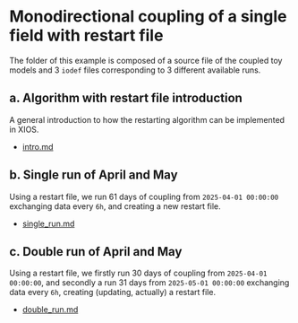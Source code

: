 # Monodirectional coupling of a single field with restart file

The folder of this example is composed of a source file of the coupled toy models and 3 `iodef` files corresponding to 3 different available runs. 
## a. Algorithm with restart file introduction
A general introduction to how the restarting algorithm can be implemented in XIOS.
- [intro.md](intro.md)

## b. Single run of April and May 
Using a restart file, we run 61 days of coupling from `2025-04-01 00:00:00` exchanging data every `6h`, and creating a new restart file. 
- [single_run.md](single_run.md)

## c. Double run of April and May
Using a restart file, we firstly run 30 days of coupling from `2025-04-01 00:00:00`, and secondly a run 31 days from `2025-05-01 00:00:00` exchanging data every `6h`, creating (updating, actually) a restart file. 

- [double_run.md](double_run.md)
